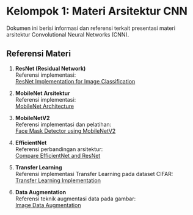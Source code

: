 # Kelompok 1: Materi Arsitektur CNN

Dokumen ini berisi informasi dan referensi terkait presentasi materi arsitektur Convolutional Neural Networks (CNN).

## Referensi Materi

1. **ResNet (Residual Network)**  
   Referensi implementasi:  
   [ResNet Implementation for Image Classification](https://www.kaggle.com/code/toygarr/resnet-implementation-for-image-classification)

2. **MobileNet Arsitektur**  
   Referensi implementasi:  
   [MobileNet Architecture](https://github.com/tensorflow/models/tree/master/research/slim/nets/mobilenet)

3. **MobileNetV2**  
   Referensi implementasi dan pelatihan:  
   [Face Mask Detector using MobileNetV2](https://github.com/ikigai-aa/Face-Mask-Detector-using-MobileNetV2/blob/master/Data%20Augmentation%20and%20Model%20Training.ipynb)

4. **EfficientNet**  
   Referensi perbandingan arsitektur:  
   [Compare EfficientNet and ResNet](https://github.com/kentaroy47/compare-efficientnet-and-resnet/blob/master/README.md)  

5. **Transfer Learning**  
   Referensi implementasi Transfer Learning pada dataset CIFAR:  
   [Transfer Learning Implementation](https://github.com/tirthajyoti/Deep-learning-with-Python/blob/master/Notebooks/Transfer_learning_CIFAR.ipynb)  

6. **Data Augmentation**  
   Referensi teknik augmentasi data pada gambar:  
   [Image Data Augmentation](https://github.com/khawajatalhahaseeb/Image-Data-Augmentation/blob/main/Image%20Data%20Augmentation.ipynb)  

